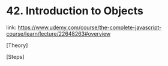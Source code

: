 # 42. Introduction to Objects
link: https://www.udemy.com/course/the-complete-javascript-course/learn/lecture/22648263#overview


[Theory]





[Steps]